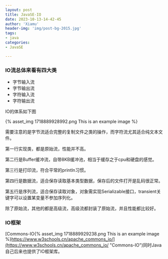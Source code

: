 ```yaml
---
layout: post
title: JavaSE-IO
date: 2023-10-13-14-42-45
author: 'Xiamu'
header-img: 'img/post-bg-2015.jpg'
tags:
- java
categories:
- JavaSE

---
```

### IO流总体来看有四大类

* 字节输入流
* 字节输出流
* 字符输入流
* 字符输出流

IO的体系如下图

{% asset_img 1718889928992.png This is an example image %}

需要注意的是字节流适合完整的复制文件之类的操作，而字符流尤其适合纯文本文件。

第一行实现类，都是原始流，性能并不高。

第二行是Buffer缓冲流，自带8KB缓冲池，相当于缓存之于cpu和硬盘的感觉。

第三行是打印流，符合平常的println习惯。

第四行是数据流，适合保存读取基本类型数据，保存后的文件打开是乱码很正常。

第五行是序列流，适合保存读取对象，对象需实现Serializable接口，transient关键字可以设置某变量不参加序列化。

除了原始流，其他的都是高级流，高级流都封装了原始流，并且性能都比较好。

### IO框架

[Commons-IO{% asset_img 1718889929238.png This is an example image %}https://www.w3schools.cn/apache_commons_io/](https://www.w3schools.cn/apache_commons_io/ "Commons-IO")同时Java自己后来也提供了IO框架库。
